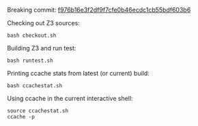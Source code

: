 Breaking commit: [f976b16e3f2df9f7cfe0b46ecdc1cb55bdf603b6](https://github.com/Z3Prover/z3/commit/f976b16e3f2df9f7cfe0b46ecdc1cb55bdf603b6)

Checking out Z3 sources:
```
bash checkout.sh
```

Building Z3 and run test:
```
bash runtest.sh
```

Printing ccache stats from latest (or current) build:
```
bash ccachestat.sh
```

Using ccache in the current interactive shell:
```
source ccachestat.sh
ccache -p
```
